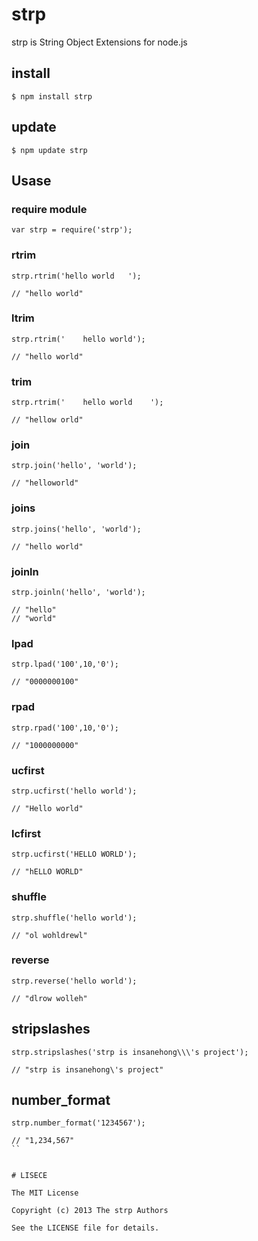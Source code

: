 # strp

strp is String Object Extensions for node.js

## install 

```
$ npm install strp
```

## update

```
$ npm update strp
```

## Usase 

### require module 

```
var strp = require('strp');
```

### rtrim

```
strp.rtrim('hello world   ');

// "hello world"
```

### ltrim

```
strp.rtrim('    hello world');

// "hello world"
```

### trim

```
strp.rtrim('    hello world    ');

// "hellow orld"
```

### join

```
strp.join('hello', 'world');

// "helloworld"
```

### joins

```
strp.joins('hello', 'world');

// "hello world"
```

### joinln

```
strp.joinln('hello', 'world');

// "hello"
// "world"
```

### lpad

```
strp.lpad('100',10,'0');

// "0000000100"
```

### rpad

```
strp.rpad('100',10,'0');

// "1000000000"
```

### ucfirst

```
strp.ucfirst('hello world');

// "Hello world"
```

### lcfirst

```
strp.ucfirst('HELLO WORLD');

// "hELLO WORLD"
```

### shuffle

```
strp.shuffle('hello world');

// "ol wohldrewl"
```

### reverse

```
strp.reverse('hello world');

// "dlrow wolleh"
```

## stripslashes

```
strp.stripslashes('strp is insanehong\\\'s project');

// "strp is insanehong\'s project"
```

## number_format

```
strp.number_format('1234567');

// "1,234,567"
``


# LISECE

The MIT License

Copyright (c) 2013 The strp Authors

See the LICENSE file for details.






